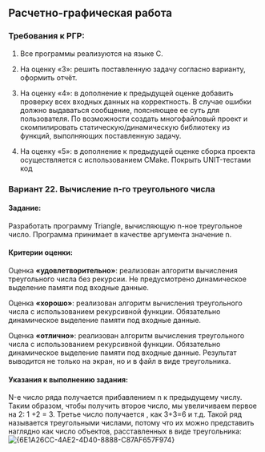 ## Расчетно-графическая работа
### **Требования к РГР:**

1. Все программы реализуются на языке С.  

2. На оценку «3»: решить поставленную задачу согласно варианту, оформить 
отчёт. 

3. На оценку «4»: в дополнение к предыдущей оценке 
добавить проверку всех входных данных на корректность. В случае ошибки  
должно выдаваться сообщение, поясняющее ее суть для пользователя. По 
возможности создать многофайловый проект и скомпилировать 
статическую/динамическую библиотеку из функций, выполняющих 
поставленную задачу. 

4. На оценку «5»: в дополнение к предыдущей оценке сборка проекта 
осуществляется с использованием CMake. Покрыть UNIT-тестами код


### **Вариант 22. Вычисление n-го треугольного числа**

#### **Задание:**

Разработать программу Triangle, вычисляющую n-ное треугольное число. 
Программа принимает в качестве аргумента значение n.  

#### **Критерии оценки:**

Оценка **«удовлетворительно»**: реализован алгоритм вычисления треугольного числа без 
рекурсии. Не предусмотрено динамическое выделение памяти под входные данные.

Оценка **«хорошо»**: реализован алгоритм вычисления треугольного числа с 
использованием   рекурсивной функции. Обязательно динамическое выделение памяти 
под входные данные.   

Оценка **«отлично»**: реализован алгоритм вычисления треугольного числа с 
использованием   рекурсивной функции. Обязательно динамическое выделение памяти 
под входные данные.  Результат выводится не только на экран, но и в файл в виде 
треугольника. 

#### **Указания к выполнению задания:**

N-е число ряда получается прибавлением n к предыдущему числу. Таким образом, чтобы 
получить второе число, мы увеличиваем первое на 2: 1 +2 = 3. Третье число получается , 
как 3+3=6 и т.д. Такой ряд называется треугольными числами, потому что их можно 
представить наглядно как число объектов, расставленных в виде треугольника:
![{6E1A26CC-4AE2-4D40-8888-C87AF657F974}](https://github.com/user-attachments/assets/c57170fc-249c-4737-8b43-1cbe6a76ba0b)
